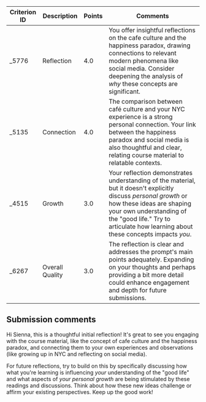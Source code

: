 | Criterion ID | Description | Points | Comments |
|---|---|---|---|
| _5776 | Reflection | 4.0 | You offer insightful reflections on the cafe culture and the happiness paradox, drawing connections to relevant modern phenomena like social media. Consider deepening the analysis of *why* these concepts are significant. |
| _5135 | Connection | 4.0 | The comparison between café culture and your NYC experience is a strong personal connection. Your link between the happiness paradox and social media is also thoughtful and clear, relating course material to relatable contexts. |
| _4515 | Growth | 3.0 | Your reflection demonstrates understanding of the material, but it doesn't explicitly discuss *personal growth* or how these ideas are shaping your own understanding of the "good life." Try to articulate how learning about these concepts impacts *you*. |
| _6267 | Overall Quality | 3.0 | The reflection is clear and addresses the prompt's main points adequately. Expanding on your thoughts and perhaps providing a bit more detail could enhance engagement and depth for future submissions. |

## Submission comments
Hi Sienna, this is a thoughtful initial reflection! It's great to see you engaging with the course material, like the concept of cafe culture and the happiness paradox, and connecting them to your own experiences and observations (like growing up in NYC and reflecting on social media).

For future reflections, try to build on this by specifically discussing how what you're learning is influencing *your* understanding of the "good life" and what aspects of *your personal growth* are being stimulated by these readings and discussions. Think about how these new ideas challenge or affirm your existing perspectives. Keep up the good work!
